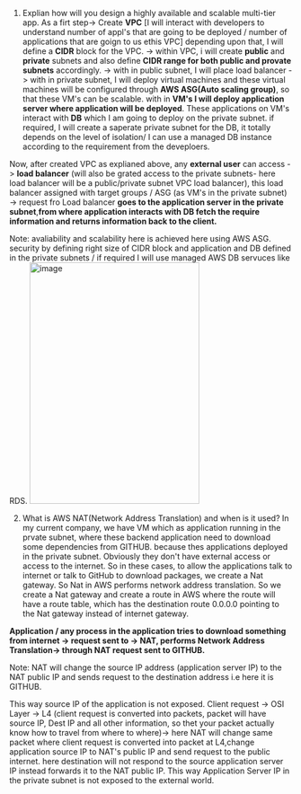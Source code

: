 1. Explian how will you design a highly available and scalable multi-tier app.
As a firt step-> Create **VPC** [I will interact with developers to understand number of appl's that are going to be deployed / number of applications that are goign to us ethis VPC]
depending upon that, I will define a **CIDR** block for the VPC.
-> within VPC, i will create **public** and **private** subnets and also define **CIDR range for both public and provate subnets** accordingly.
-> with in public subnet, I will place load balancer
-> with in private subnet, I will deploy virtual machines and these virtual machines will be configured through **AWS ASG(Auto scaling group)**, so that these VM's can be scalable.
   with in **VM's I will deploy application server where application will be deployed**. These applications on VM's interact with **DB** which I am going to deploy on the private subnet.
   if required, I will create a saperate private subnet for the DB, it totally depends on the level of isolation/ I can use a managed DB instance according to the requirement from the deveploers.  
   
  Now, after created VPC as explianed above,
  any **external user** can access -> **load balancer** (will also be grated access to the private subnets- here load balancer will be a public/private subnet VPC load balancer), this load balancer assigned with target groups / ASG (as VM's in the private subnet) ->
  request fro Load balancer **goes to the application server in the private subnet**,**from where application interacts with DB fetch the require information and returns information back to the client.** 

  Note: avaliability and scalability here is achieved here using AWS ASG.
        security by defining right size of CIDR block and application and DB defined in the private subnets / if required I will use managed AWS DB servuces like RDS.
   <img width="302" height="430" alt="image" src="https://github.com/user-attachments/assets/0b9c1af9-d7d4-4b69-a708-ed40763293da" />
   
2. What is AWS NAT(Network Address Translation) and when is it used?
In my current company, we have VM which as application running in the prvate subnet, where these backend application need to download some dependencies from GITHUB.
because thes applications deployed in the private subnet. Obviously they don't have external access or access to the internet. So in these cases, to allow the applications talk to internet or talk to GitHub to download packages,
we create a Nat gateway. So Nat in AWS performs network address translation. So we create a Nat gateway and create a route in AWS where the route will have a route table, which has the destination route
0.0.0.0 pointing to the Nat gateway instead of internet gateway.

**Application / any process in the application tries to download something from internet -> request sent to -> NAT, performs Network Address Translation-> through NAT request sent to GITHUB.**

Note: NAT will change the source IP address (application server IP) to the NAT public IP and sends request to the destination address i.e here it is GITHUB.

This way source IP of the application is not exposed.
Client request -> OSI Layer -> L4 (client request is converted into packets, packet will have source IP, Dest IP and all other information, so thet your packet actually know how to travel from where to where)-> here NAT will change same packet where client request is converted into packet at L4,change application source IP to NAT's public IP and send request to the public internet. here 
destination will not respond to the source application server IP instead forwards it to the NAT public IP. This way Application Server IP in the private subnet is not exposed to the external world.




   
   
     

        

  
